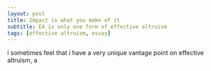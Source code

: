 ```yaml
---
layout: post
title: Impact is what you make of it
subtitle: EA is only one form of effective altruism
tags: [effective altruism, essay]
---
```

i sometimes feel that i have a very unique vantage point on effective altruism, a 
<!--stackedit_data:
eyJoaXN0b3J5IjpbLTE3Mzk3MDUxMTFdfQ==
-->